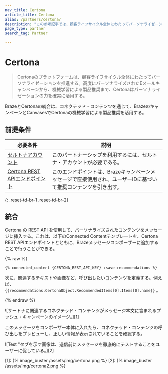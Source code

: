 ```yaml
---
nav_title: Certona
article_title: Certona
alias: /partners/certona/
description: "この参考記事では、顧客ライフサイクル全体にわたってパーソナライゼーションを提供するリアルタイム・オムニチャネル・パーソナライゼーション・ソリューションであるBrazeとCertonaのパートナーシップについて概説している。CertonaをBrazeのConnected Contentパートナーと併用することで、マルチチャネルキャンペーンにコンテンツ推薦を簡単に挿入できる。"
page_type: partner
search_tag: Partner

---
```


# Certona

> Certonaのプラットフォームは、顧客ライフサイクル全体にわたってパーソナライゼーションを推進する。高度にパーソナライズされたEメールキャンペーンから、機械学習による製品推奨まで、Certonaはパーソナライゼーションの力を確実に活用する。

BrazeとCertonaの統合は、コネクテッド・コンテンツを通じて、BrazeのキャンペーンとCanvasesでCertonaの機械学習による製品推奨を活用する。

## 前提条件

| 必要条件| 説明|
| ---| ---|
| [セルトナアカウント](https://manage.certona.com/) | このパートナーシップを利用するには、セルトナ・アカウントが必要である。 |
| [Certona REST APIエンドポイント](https://manage.certona.com/) | このエンドポイントは、Brazeキャンペーンメッセージで直接使用され、ユーザーIDに基づいて推奨コンテンツを引き出す。 |
{: .reset-td-br-1 .reset-td-br-2}

## 統合

Certona の REST API を使用して、パーソナライズされたコンテンツをメッセージに挿入する。これは、以下のConnected Contentテンプレートを、Certona REST APIエンドポイントとともに、Brazeメッセージコンポーザーに追加することで行うことができる。

{% raw %}
```liquid
{% connected_content {CERTONA_REST_API_KEY} :save recommendations %}
```

次に、関連するテキストや画像など、呼び出したいコンテンツを定義する。例えば、`{{recommendations.CertonaObject.RecommendedItems[0].Items[0].name}}` 。

{% endraw %}

![サートナに関連するコネクテッド・コンテンツがメッセージ本文に含まれるプッシュ・キャンペーンのイメージ。][1]

このメッセージをコンポーザー本体に入れたら、コネクテッド・コンテンツの呼び出しをプレビューし、正しい情報が表示されていることを確認する。

![Test "タブを示す画像は、送信前にメッセージを徹底的にテストすることをユーザーに促している。][2]

[1]: {% image_buster /assets/img/certona.png %}
[2]: {% image_buster /assets/img/certona2.png %}